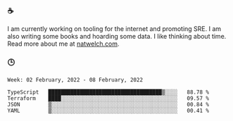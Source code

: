 ### ☕

I am currently working on tooling for the internet and promoting SRE. I am also writing some books and hoarding some data. I like thinking about time. Read more about me at [natwelch.com](https://natwelch.com).

### 🕒

<!--START_SECTION:waka-->
```text
Week: 02 February, 2022 - 08 February, 2022

TypeScript   ████████████████████████████████████▒░░░░   88.78 % 
Terraform    ████░░░░░░░░░░░░░░░░░░░░░░░░░░░░░░░░░░░░░   09.57 % 
JSON         ▒░░░░░░░░░░░░░░░░░░░░░░░░░░░░░░░░░░░░░░░░   00.84 % 
YAML         ▒░░░░░░░░░░░░░░░░░░░░░░░░░░░░░░░░░░░░░░░░   00.41 % 
```
<!--END_SECTION:waka-->
